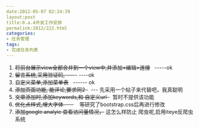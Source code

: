```yaml
---
date:2012-05-07 02:24:39
layout:post
title:0.a.4开发工作安排
permalink:2012/222.html
categories:
- 任务管理
tags:
- 完成任务列表
---
```



<ol>
	<li>
		<s>将前台展示view全部合并到一个view中,并添加&lt;编辑&gt;连接</s> &nbsp; -----ok
	</li>
	<li>
		<s>留言系统,采用验证码, &nbsp;---</s>- ----ok
	</li>
	<li>
		自<s>定义菜单,添加菜单表</s> &nbsp; ------ ok
	</li>
	<li>
		<s>添加页面功能, 能评论,要求同2 &nbsp;</s> &nbsp;--- 先采用一个帖子来代替吧，我真聪明
	</li>
	<li>
		<span style="white-space:normal;"><s>文章添加时,添加keywords,和 自定义url &nbsp;</s></span> &nbsp;暂时不提供该功能
	</li>
	<li>
		<s>优化点样式,增大字体 &nbsp; &nbsp; &nbsp;&nbsp;</s> &nbsp; &nbsp;等研究了bootstrap.css后再进行修改
	</li>
	<li>
		<s>添加google analyic 查看访问量情况，</s> 这怎么样防止 爬虫呢,启用iteye反爬虫系统
	</li>
</ol>